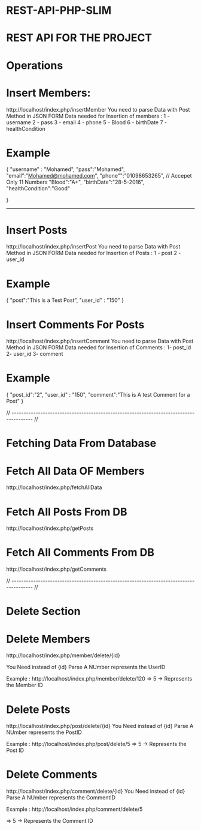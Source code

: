 # REST-API-PHP-SLIM


# REST API FOR THE PROJECT 

# Operations

# Insert Members:

http://localhost/index.php/insertMember
You need to parse Data with Post Method in JSON FORM
Data needed for Insertion of members : 
1 - username 
2 - pass
3 - email 
4 - phone 
5 - Blood
6 - birthDate
7 - healthCondition


# Example

{
    "username" : "Mohamed",
    "pass":"Mohamed",
    "email":"Mohamed@mohamed.com",
    "phone"":"01098653265", // Accepet Only 11 Numbers 
    "Blood":"A+",
    "birthDate":"28-5-2016",
    "healthCondition":"Good"
   
}


---------------------------------------------------------------------------------------------------

# Insert Posts
http://localhost/index.php/insertPost
You need to parse Data with Post Method in JSON FORM
Data needed for Insertion of Posts :
1 - post
2 - user_id

# Example 

{
    "post":"This is a Test Post",
    "user_id" : "150"
}


# Insert Comments For Posts 
http://localhost/index.php/insertComment
You need to parse Data with Post Method in JSON FORM
Data needed for Insertion of Comments :
1- post_id
2- user_id 
3- comment

# Example 

{
    "post_id":"2",
    "user_id" : "150",
    "comment":"This is A test Comment for a Post"
}


// --------------------------------------------------------------------------------------- //

# Fetching Data From Database 

# Fetch All Data OF Members 
http://localhost/index.php/fetchAllData


# Fetch All Posts From DB 
http://localhost/index.php/getPosts


# Fetch All Comments From DB 
http://localhost/index.php/getComments



// --------------------------------------------------------------------------------------- //

# Delete Section 

# Delete Members
http://localhost/index.php/member/delete/{id}

You Need instead of {id} Parse A NUmber represents the UserID 

Example : http://localhost/index.php/member/delete/120
=> 5 -> Represents the Member ID
# Delete Posts

http://localhost/index.php/post/delete/{id}
You Need instead of {id} Parse A NUmber represents the PostID 

Example : http://localhost/index.php/post/delete/5
=> 5 -> Represents the Post ID

# Delete Comments
http://localhost/index.php/comment/delete/{id}
You Need instead of {id} Parse A NUmber represents the CommentID 

Example : http://localhost/index.php/comment/delete/5

=> 5 -> Represents the Comment ID
























